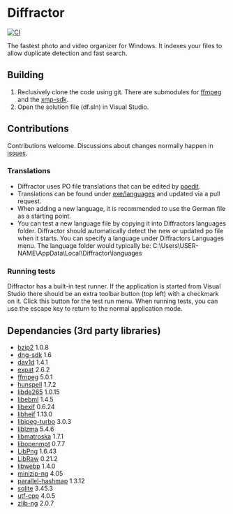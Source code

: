 # Diffractor
[![CI](https://github.com/diffractor/diffractor/actions/workflows/msbuild.yml/badge.svg)](https://github.com/diffractor/diffractor/actions/workflows/msbuild.yml)

The fastest photo and video organizer for Windows. It indexes your files to allow duplicate detection and fast search.

## Building
1. Reclusively clone the code using git. There are submodules for [ffmpeg](https://github.com/diffractor/FFmpeg) and the [xmp-sdk](https://github.com/diffractor/XMP-Toolkit-SDK). 
2. Open the solution file (df.sln) in Visual Studio.

## Contributions
Contributions welcome. Discussions about changes normally happen in [issues](https://github.com/diffractor/diffractor/issues).

### Translations
- Diffractor uses PO file translations that can be edited by [poedit](https://poedit.net/).
- Translations can be found under [exe/languages](https://github.com/diffractor/diffractor/tree/master/exe/languages) and updated via a pull request.
- When adding a new language, it is recommended to use the German file as a starting point.
- You can test a new language file by copying it into Diffractors languages folder. Diffractor should automatically detect the new or updated po file when it starts. You can specify a language under Diffractors Languages menu. The language folder would typically be: C:\Users\USER-NAME\AppData\Local\Diffractor\languages

### Running tests
Diffractor has a built-in test runner. If the application is started from Visual Studio there should be an extra toolbar button (top left) with a checkmark on it. Click this button for the test run menu. When running tests, you can use the escape key to return to the normal application mode.

## Dependancies (3rd party libraries)
 
- [bzip2](https://sourceware.org/bzip2/) 1.0.8
- [dng-sdk](https://helpx.adobe.com/camera-raw/digital-negative.html) 1.6
- [dav1d](https://code.videolan.org/videolan/dav1d) 1.4.1
- [expat](https://libexpat.github.io/) 2.6.2
- [ffmpeg](https://ffmpeg.org/) 5.0.1
- [hunspell](https://github.com/hunspell/hunspell) 1.7.2
- [libde265](https://github.com/strukturag/libde265) 1.0.15
- [libebml](https://github.com/Matroska-Org/libebml) 1.4.5
- [libexif](https://github.com/libexif/libexif) 0.6.24
- [libheif](https://github.com/strukturag/libheif) 1.13.0
- [libjpeg-turbo](https://github.com/libjpeg-turbo/libjpeg-turbo) 3.0.3
- [liblzma](https://github.com/tukaani-project/xz) 5.4.6
- [libmatroska](https://github.com/Matroska-Org/libmatroska) 1.7.1
- [libopenmpt](https://lib.openmpt.org) 0.7.7
- [LibPng](http://www.libpng.org/pub/png/libpng.html) 1.6.43
- [LibRaw](https://www.libraw.org) 0.21.2
- [libwebp](https://github.com/webmproject/libwebp) 1.4.0
- [minizip-ng](https://github.com/zlib-ng/minizip-ng) 4.05
- [parallel-hashmap](https://github.com/greg7mdp/parallel-hashmap) 1.3.12
- [sqlite](https://www.sqlite.org/index.html) 3.45.3
- [utf-cpp](https://github.com/nemtrif/utfcpp) 4.0.5
- [zlib-ng](https://github.com/zlib-ng/zlib-ng) 2.0.7
